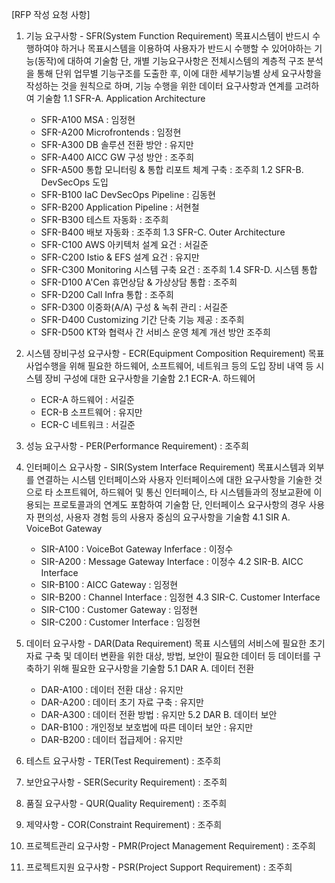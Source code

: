 [RFP 작성 요청 사항]
1. 기능 요구사항 - SFR(System Function Requirement)
목표시스템이 반드시 수행하여야 하거나 목표시스템을 이용하여 사용자가 반드시 수행할 수 있어야하는 기능(동작)에 대하여 기술함
단, 개별 기능요구사항은 전체시스템의 계층적 구조 분석을 통해 단위 업무별 기능구조를 도출한 후, 이에 대한 세부기능별 상세 요구사항을 작성하는 것을 원칙으로 하며, 기능 수행을 위한 데이터 요구사항과 연계를 고려하여 기술함
   1.1 SFR-A. Application Architecture
     - SFR-A100 MSA : 임정현 
     - SFR-A200 Microfrontends : 임정현
     - SFR-A300 DB 솔루션 전환  방안 : 유지만 
     - SFR-A400 AICC GW 구성 방안 : 조주희
     - SFR-A500 통합 모니터링 & 통합 리포트 체계 구축 : 조주희 
   1.2 SFR-B. DevSecOps 도입
     - SFR-B100 IaC DevSecOps Pipeline : 김동현
     - SFR-B200 Application Pipeline : 서현철
     - SFR-B300 테스트 자동화 : 조주희
     - SFR-B400 배보 자동화 : 조주희 
   1.3 SFR-C. Outer Architecture 
     - SFR-C100 AWS 아키텍처 설계 요건 : 서길준 
     - SFR-C200 Istio &  EFS 설계 요건 : 유지만
     - SFR-C300 Monitoring 시스템 구축 요건 : 조주희 
   1.4 SFR-D. 시스템 통합 
     - SFR-D100 A'Cen 휴먼상담 & 가상상담 통합 : 조주희 
     - SFR-D200 Call Infra 통합 : 조주희
     - SFR-D300 이중화(A/A) 구성 & 녹취 관리 : 서길준 
     - SFR-D400 Customizing 기간 단축 기능 제공 : 조주희 
     - SFR-D500 KT와 협력사 간 서비스 운영 체계 개선 방안 조주희 

2. 시스템 장비구성 요구사항 - ECR(Equipment Composition Requirement)
목표사업수행을 위해 필요한 하드웨어, 소프트웨어, 네트워크 등의 도입 장비 내역 등 시스템 장비 구성에 대한 요구사항을 기술함
   2.1 ECR-A. 하드웨어
     - ECR-A 하드웨어 : 서길준
     - ECR-B 소프트웨어  : 유지만
     - ECR-C 네트워크  : 서길준

3. 성능 요구사항 - PER(Performance Requirement) : 조주희

4. 인터페이스 요구사항 - SIR(System Interface Requirement)
목표시스템과 외부를 연결하는 시스템 인터페이스와 사용자 인터페이스에 대한 요구사항을 기술한 것으로 타 소프트웨어, 하드웨어 및 통신 인터페이스, 타 시스템들과의 정보교환에 이용되는 프로토콜과의 연계도 포함하여 기술함
단, 인터페이스 요구사항의 경우 사용자 편의성, 사용자 경험 등의 사용자 중심의 요구사항을 기술함
   4.1 SIR A. VoiceBot Gateway 
     - SIR-A100 : VoiceBot Gateway Inferface : 이정수 
     - SIR-A200 : Message Gateway Interface : 이정수 
   4.2 SIR-B. AICC Interface
     - SIR-B100  : AICC Gateway : 임정현 
     - SIR-B200  : Channel Interface : 임정현
   4.3 SIR-C. Customer Interface
     - SIR-C100  : Customer Gateway : 임정현 
     - SIR-C200  : Customer Interface : 임정현

5. 데이터 요구사항 - DAR(Data Requirement)
목표 시스템의 서비스에 필요한 초기자료 구축 및 데이터 변환을 위한 대상, 방법, 보안이 필요한 데이터 등 데이터를 구축하기 위해 필요한 요구사항을 기술함
   5.1 DAR A. 데이터 전환 
     - DAR-A100 : 데이터 전환 대상 : 유지만 
     - DAR-A200 : 데이터 초기 자료 구축 : 유지만
     - DAR-A300 : 데이터 전환 방법 : 유지만 
   5.2 DAR B.  데이터 보안 
     - DAR-B100 : 개인정보 보호법에 따른 데이터 보안 : 유지만 
     - DAR-B200 : 데이터 접급제어 : 유지만 

6. 테스트 요구사항 - TER(Test Requirement)  : 조주희
7. 보안요구사항 - SER(Security Requirement)  : 조주희
8. 품질 요구사항 - QUR(Quality Requirement) : 조주희
9. 제약사항 - COR(Constraint Requirement) : 조주희
10. 프로젝트관리 요구사항 - PMR(Project Management Requirement) : 조주희
11. 프로젝트지원 요구사항 - PSR(Project Support Requirement) : 조주희
